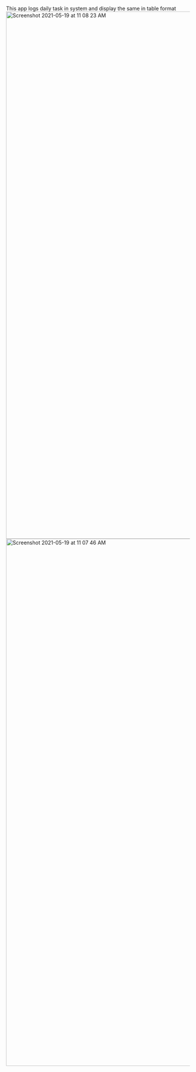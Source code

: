 This app logs daily task in system and display the same in table format
<img width="1440" alt="Screenshot 2021-05-19 at 11 08 23 AM" src="https://user-images.githubusercontent.com/46523500/118793846-9cd9a500-b8b6-11eb-8d90-ee1118b9befe.png">
<img width="1440" alt="Screenshot 2021-05-19 at 11 07 46 AM" src="https://user-images.githubusercontent.com/46523500/118793875-a531e000-b8b6-11eb-84f0-c4f5a45d14fe.png">
 
